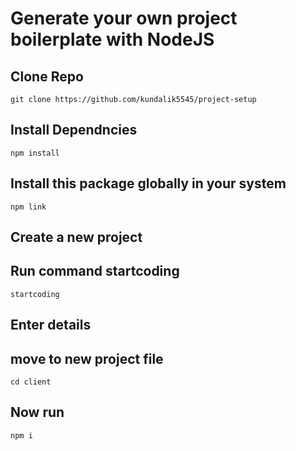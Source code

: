 # Generate your own project boilerplate with NodeJS

## Clone Repo

```
git clone https://github.com/kundalik5545/project-setup
```

## Install Dependncies

```
npm install
```

## Install this package globally in your system

```
npm link
```

## Create a new project

## Run command startcoding

```
startcoding
```

## Enter details

## move to new project file

```
cd client
```

## Now run 

```
npm i
```
